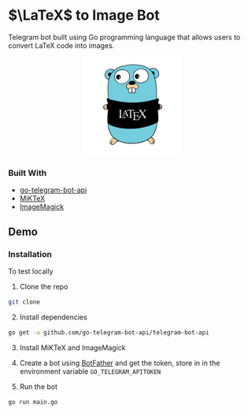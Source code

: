 # $\LaTeX$ to Image Bot

Telegram bot built using Go programming language that allows users to convert LaTeX code into images.



<!-- PROJECT LOGO -->
<div align="center">
    <img src="readme_assets/logo.png" alt="Logo" width="200" height="200">
</div>



### Built With

 

* [go-telegram-bot-api](https://github.com/go-telegram-bot-api/telegram-bot-api)
* [MiKTeX ](https://miktex.org/)
* [ImageMagick](https://imagemagick.org/index.php)


 
 
## Demo


### Installation

To test locally 

1. Clone the repo
```sh
git clone 
```

2. Install dependencies

```sh
go get -u github.com/go-telegram-bot-api/telegram-bot-api
```

3. Install MiKTeX and ImageMagick

4. Create a bot using [BotFather](https://t.me/botfather) and get the token, store in in the environment variable `GO_TELEGRAM_APITOKEN`

5. Run the bot

```sh
go run main.go
```

